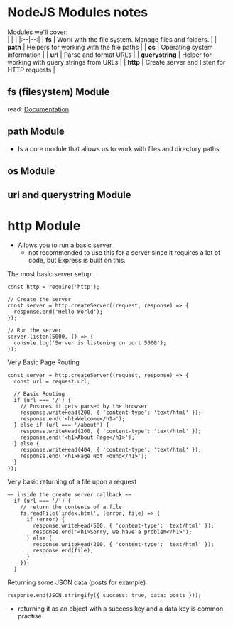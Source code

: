 # NodeJS Modules notes
Modules  we'll cover:  
|  |  |
|:--|--:|
| **fs** | Work with the file system. Manage files and folders. |
| **path** | Helpers for working with the file paths |
| **os** | Operating system information |
| **url** | Parse and format URLs |
| **querystring** | Helper for working with query strings from URLs |
| **http** | Create server and listen for HTTP requests |


## fs (filesystem) Module
read: [Documentation](https://nodejs.org/api/fs.html)

## path Module
- Is a core module that allows us to work with files and directory paths

## os Module

## url and querystring Module

# http Module
- Allows you to run a basic server
  - not recommended to use this for a server since it requires a lot of code, but Express is built on this.

The most basic server setup:
```JS 
const http = require('http');

// Create the server
const server = http.createServer((request, response) => {
  response.end('Hello World');
});

// Run the server
server.listen(5000, () => {
  console.log('Server is listening on port 5000');
});
```

Very Basic Page Routing
```JS
const server = http.createServer((request, response) => {
  const url = request.url;

  // Basic Routing
  if (url === '/') {
    // Ensures it gets parsed by the browser
    response.writeHead(200, { 'content-type': 'text/html' });
    response.end('<h1>Welcome</h1>');
  } else if (url === '/about') {
    response.writeHead(200, { 'content-type': 'text/html' });
    response.end('<h1>About Page</h1>');
  } else {
    response.writeHead(404, { 'content-type': 'text/html' });
    response.end('<h1>Page Not Found</h1>');
  }
});
```

Very basic returning of a file upon a request
```JS
~~ inside the create server callback ~~
  if (url === '/') {  
    // return the contents of a file
    fs.readFile('index.html', (error, file) => {
      if (error) {
        response.writeHead(500, { 'content-type': 'text/html' });
        response.end('<h1>Sorry, we have a problem</h1>');
      } else {
        response.writeHead(200, { 'content-type': 'text/html' });
        response.end(file);
      }
    });
  }
```

Returning some JSON data (posts for example)
```JS
response.end(JSON.stringify({ success: true, data: posts }));
```
- returning it as an object with a success key and a data key is common practise

